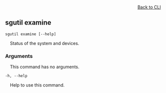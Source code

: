 <div id="readme" class="Box-body readme blob js-code-block-container">
<article class="markdown-body entry-content p-3 p-md-6" itemprop="text">
<p align="right">
<a href="https://github.com/fpgasystems/sgrt/blob/main/cli/manual.md#cli">Back to CLI</a>
</p>

## sgutil examine

<code>sgutil examine [--help]</code>
<p>
  &nbsp; &nbsp; Status of the system and devices.
</p>

### Arguments
<p>
  &nbsp; &nbsp; This command has no arguments.
</p>

<code>-h, --help</code>
<p>
  &nbsp; &nbsp; Help to use this command.
</p>